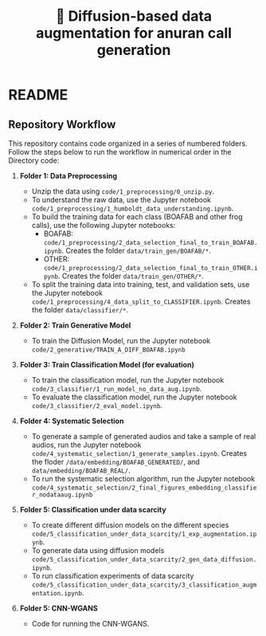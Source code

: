 <!DOCTYPE html>
<html lang="en">
<head>
  <meta charset="UTF-8" />
  <meta name="viewport" content="width=device-width, initial-scale=1.0"/>
  <link rel="stylesheet" href="style.css" />
</head>
<body>
  <header>
    <h1>&#x1F438; Diffusion-based data augmentation for anuran call generation</h1>
  </header>


# README

## Repository Workflow

This repository contains code organized in a series of numbered folders. Follow the steps below to run the workflow in numerical order in the Directory code:
1. **Folder 1: Data Preprocessing**
    - Unzip the data using `code/1_preprocessing/0_unzip.py`.
    - To understand the raw data, use the Jupyter notebook `code/1_preprocessing/1_humboldt_data_understanding.ipynb`.
    - To build the training data for each class (BOAFAB and other frog calls), use the following Jupyter notebooks:
        - BOAFAB: `code/1_preprocessing/2_data_selection_final_to_train_BOAFAB.ipynb`. Creates the folder `data/train_gen/BOAFAB/*`.
        - OTHER: `code/1_preprocessing/2_data_selection_final_to_train_OTHER.ipynb`. Creates the folder `data/train_gen/OTHER/*`.
    - To split the training data into training, test, and validation sets, use the Jupyter notebook `code/1_preprocessing/4_data_split_to_CLASSIFIER.ipynb`. Creates the folder `data/classifier/*`.

2. **Folder 2: Train Generative Model**
    - To train the Diffusion Model, run the Jupyter notebook `code/2_generative/TRAIN_A_DIFF_BOAFAB.ipynb`

3. **Folder 3: Train Classification Model (for evaluation)**
    - To train the classification model, run the Jupyter notebook `code/3_classifier/1_run_model_no_data_aug.ipynb`.
    - To evaluate the classification model, run the Jupyter notebook `code/3_classifier/2_eval_model.ipynb`.

4. **Folder 4: Systematic Selection**
    - To generate a sample of generated audios and take a sample of real audios, run the Jupyter notebook `code/4_systematic_selection/1_generate_samples.ipynb`. Creates the floder `/data/embedding/BOAFAB_GENERATED/`, and `data/embedding/BOAFAB_REAL/`.
    - To run the systematic selection algorithm, run the Jupyter notebook `code/4_systematic_selection/2_final_figures_embedding_classifier_nodataaug.ipynb`
  
5. **Folder 5: Classification under data scarcity**
    - To create different diffusion models on the different species `code/5_classification_under_data_scarcity/1_exp_augmentation.ipynb`.
    - To generate data using diffusion models `code/5_classification_under_data_scarcity/2_gen_data_diffusion.ipynb`.
    - To run classification experiments of data scarcity `code/5_classification_under_data_scarcity/3_classification_augmentation.ipynb`.

6. **Folder 5: CNN-WGANS**
    - Code for running the CNN-WGANS.
